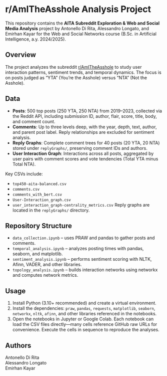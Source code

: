 # r/AmITheAsshole Analysis Project

This repository contains the **AITA Subreddit Exploration & Web and Social Media Analysis** project by Antonello Di Rita, Alessandro Longato, and Emirhan Kayar for the Web and Social Networks course (B.Sc. in Artificial Intelligence, a.y. 2024/2025).

## Overview
The project analyzes the subreddit [r/AmITheAsshole](https://www.reddit.com/r/AmITheAsshole) to study user interaction patterns, sentiment trends, and temporal dynamics. The focus is on posts judged as “YTA” (You’re the Asshole) versus “NTA” (Not the Asshole).

## Data
- **Posts**: 500 top posts (250 YTA, 250 NTA) from 2019–2023, collected via the Reddit API, including submission ID, author, flair, score, title, body, and comment count.
- **Comments**: Up to three levels deep, with the year, depth, text, author, and parent post label. Reply relationships are excluded for sentiment analysis.
- **Reply Graphs**: Complete comment trees for 40 posts (20 YTA, 20 NTA) stored under `replyGraphs/`, preserving comment IDs and authors.
- **User Interaction Graph**: Interactions across all posts, aggregated by user pairs with comment scores and vote tendencies (Total YTA minus Total NTA).

Key CSVs include:
- `top450-aita-balanced.csv`
- `comments.csv`
- `comments_with_bert.csv`
- `User-Interaction_graph.csv`
- `user_interaction_graph-centrality_metrics.csv`
Reply graphs are located in the `replyGraphs/` directory.

## Repository Structure
- `data_collection.ipynb` – uses PRAW and pandas to gather posts and comments.
- `temporal_analysis.ipynb` – analyzes posting times with pandas, seaborn, and matplotlib.
- `sentiment_analysis.ipynb` – performs sentiment scoring with NLTK, Afinn, VADER, and other libraries.
- `topology_analysis.ipynb` – builds interaction networks using networkx and computes network metrics.

## Usage
1. Install Python (3.10+ recommended) and create a virtual environment.
2. Install the dependencies: `praw`, `pandas`, `requests`, `matplotlib`, `seaborn`, `networkx`, `nltk`, `afinn`, and other libraries referenced in the notebooks.
3. Open the notebooks in Jupyter or Google Colab. Each notebook can load the CSV files directly—many cells reference GitHub raw URLs for convenience. Execute the cells in sequence to reproduce the analyses.

## Authors
Antonello Di Rita  
Alessandro Longato  
Emirhan Kayar
